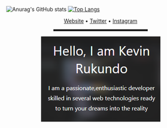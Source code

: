  <!-- Hi there! Feel free to make this your own but don't dare use my info -->
![Anurag's GitHub stats](https://github-readme-stats.vercel.app/api?username=rukundo-kevin&&count_private=true&&show_icons=true&theme=vue-dark&&hide_rank=true&&custom_title=Rukundo%Kevin(4armaci)%Stats&&include_all_commits=true)
[![Top Langs](https://github-readme-stats.vercel.app/api/top-langs/?username=rukundo-kevin&langs_count=3&&show_icons=true&theme=vue-dark)](https://github.com/anuraghazra/github-readme-stats)
 <div align="center">
   <a href="https://rukundo-kevin.github.io" target="_blank">Website</a> • 
   <a href="https://www.twitter.com/rukundokevin_" target="_blank">Twitter</a> •
   <a href="https://www.instagram.com/rukundokev.in/" target="_blank">Instagram</a> </h4>
<div>
<hr width="50%" style="height:5px;">
  <a href="https://rukundo-kevin.github.io">
   <img src="kevin.PNG" alt="kevin's Header"></a>
  <br>
 


